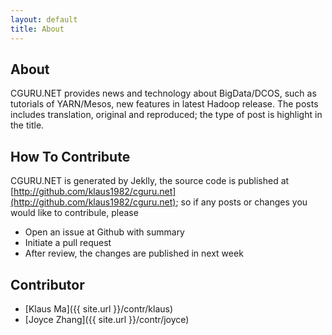 ```yaml
---
layout: default
title: About
---
```


## About

CGURU.NET provides news and technology about BigData/DCOS, such as tutorials of YARN/Mesos, new features in latest Hadoop release. The posts includes translation, original and reproduced; the type of post is highlight in the title.

## How To Contribute

CGURU.NET is generated by Jeklly, the source code is published at [http://github.com/klaus1982/cguru.net](http://github.com/klaus1982/cguru.net); so if any posts or changes you would like to contribule, please

* Open an issue at Github with summary
* Initiate a pull request
* After review, the changes are published in next week

## Contributor

* [Klaus Ma]({{ site.url }}/contr/klaus)
* [Joyce Zhang]({{ site.url }}/contr/joyce)
